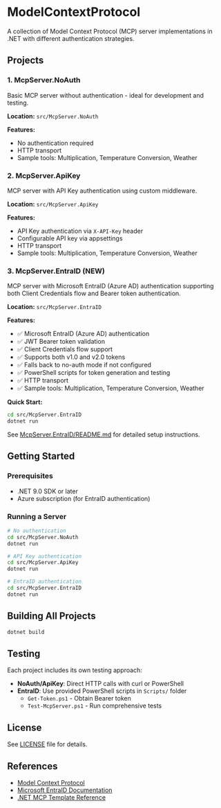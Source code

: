 # ModelContextProtocol

A collection of Model Context Protocol (MCP) server implementations in .NET with different authentication strategies.

## Projects

### 1. McpServer.NoAuth
Basic MCP server without authentication - ideal for development and testing.

**Location:** `src/McpServer.NoAuth`

**Features:**
- No authentication required
- HTTP transport
- Sample tools: Multiplication, Temperature Conversion, Weather

### 2. McpServer.ApiKey
MCP server with API Key authentication using custom middleware.

**Location:** `src/McpServer.ApiKey`

**Features:**
- API Key authentication via `X-API-Key` header
- Configurable API key via appsettings
- HTTP transport
- Sample tools: Multiplication, Temperature Conversion, Weather

### 3. McpServer.EntraID (NEW)
MCP server with Microsoft EntraID (Azure AD) authentication supporting both Client Credentials flow and Bearer token authentication.

**Location:** `src/McpServer.EntraID`

**Features:**
- ✅ Microsoft EntraID (Azure AD) authentication
- ✅ JWT Bearer token validation
- ✅ Client Credentials flow support
- ✅ Supports both v1.0 and v2.0 tokens
- ✅ Falls back to no-auth mode if not configured
- ✅ PowerShell scripts for token generation and testing
- ✅ HTTP transport
- ✅ Sample tools: Multiplication, Temperature Conversion, Weather

**Quick Start:**
```bash
cd src/McpServer.EntraID
dotnet run
```

See [McpServer.EntraID/README.md](src/McpServer.EntraID/README.md) for detailed setup instructions.

## Getting Started

### Prerequisites
- .NET 9.0 SDK or later
- Azure subscription (for EntraID authentication)

### Running a Server

```bash
# No authentication
cd src/McpServer.NoAuth
dotnet run

# API Key authentication
cd src/McpServer.ApiKey
dotnet run

# EntraID authentication
cd src/McpServer.EntraID
dotnet run
```

## Building All Projects

```bash
dotnet build
```

## Testing

Each project includes its own testing approach:

- **NoAuth/ApiKey**: Direct HTTP calls with curl or PowerShell
- **EntraID**: Use provided PowerShell scripts in `Scripts/` folder
  - `Get-Token.ps1` - Obtain Bearer token
  - `Test-McpServer.ps1` - Run comprehensive tests

## License

See [LICENSE](LICENSE) file for details.

## References

- [Model Context Protocol](https://modelcontextprotocol.io/)
- [Microsoft EntraID Documentation](https://docs.microsoft.com/azure/active-directory/)
- [.NET MCP Template Reference](https://github.com/mitch-b/dotnet-mcp-template)